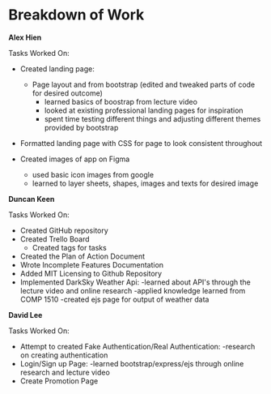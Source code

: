 Breakdown of Work
================

**Alex Hien**

Tasks Worked On:
* Created landing page:
  - Page layout and from bootstrap (edited and tweaked parts of code for desired outcome)
    - learned basics of boostrap from lecture video
    - looked at existing professional landing pages for inspiration
    - spent time testing different things and adjusting different themes provided by bootstrap
  
* Formatted landing page with CSS for page to look consistent throughout

* Created images of app on Figma
  - used basic icon images from google
  - learned to layer sheets, shapes, images and texts for desired image



**Duncan Keen**

Tasks Worked On:
* Created GitHub repository
* Created Trello Board
  - Created tags for tasks
* Created the Plan of Action Document
* Wrote Incomplete Features Documentation
* Added MIT Licensing to Github Repository
* Implemented DarkSky Weather Api:
 -learned about API's through the lecture video and online research
 -applied knowledge learned from COMP 1510
 -created ejs page for output of weather data
 


**David Lee**

Tasks Worked On:
* Attempt to created Fake Authentication/Real Authentication:
  -research on creating authentication
* Login/Sign up Page:
  -learned bootstrap/express/ejs through online research and lecture video
* Create Promotion Page
